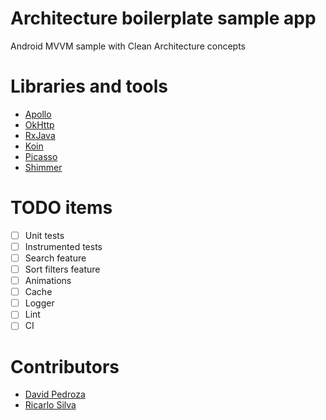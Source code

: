 # Architecture boilerplate sample app
Android MVVM sample with Clean Architecture concepts

# Libraries and tools
- [Apollo](https://github.com/apollographql/apollo-android)
- [OkHttp](https://square.github.io/okhttp/)
- [RxJava](https://github.com/ReactiveX/RxJava)
- [Koin](https://github.com/InsertKoinIO/koin)
- [Picasso](https://github.com/square/picasso)
- [Shimmer](https://github.com/facebook/shimmer-android)

# TODO items
- [ ] Unit tests
- [ ] Instrumented tests
- [ ] Search feature
- [ ] Sort filters feature
- [ ] Animations
- [ ] Cache
- [ ] Logger
- [ ] Lint
- [ ] CI

# Contributors
- [David Pedroza](https://github.com/dpedroza)
- [Ricarlo Silva](https://github.com/ricarlo-silva)
